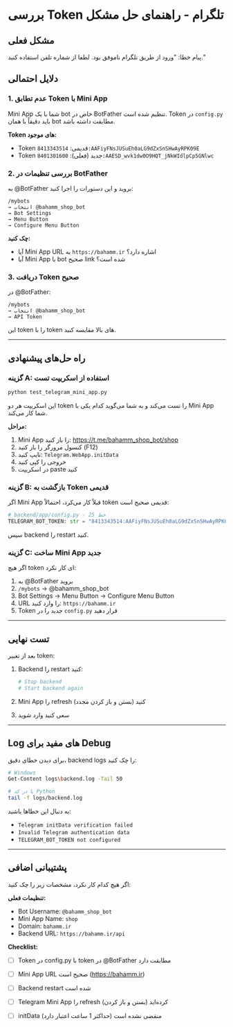 # بررسی Token تلگرام - راهنمای حل مشکل

## مشکل فعلی
پیام خطا: "ورود از طریق تلگرام ناموفق بود. لطفا از شماره تلفن استفاده کنید."

## دلایل احتمالی

### 1. عدم تطابق Token با Mini App

Mini App شما با یک bot خاص در BotFather تنظیم شده است. Token در `config.py` باید دقیقاً با همان bot مطابقت داشته باشد.

**Token های موجود:**
- Token قدیمی: `8413343514:AAFiyFNsJUSuEh0aLG9dZxSnSHwAyRPK09E`
- Token جدید (فعلی): `8401301600:AAESD_wvk1dw0O9HQT_jNkWIdlpCp5GNlwc`

### 2. بررسی تنظیمات در BotFather

به @BotFather بروید و این دستورات را اجرا کنید:

```
/mybots
→ انتخاب @bahamm_shop_bot
→ Bot Settings
→ Menu Button
→ Configure Menu Button
```

**چک کنید:**
- آیا Mini App URL به `https://bahamm.ir` اشاره دارد؟
- آیا Mini App با bot صحیح link شده است؟

### 3. دریافت Token صحیح

در @BotFather:
```
/mybots
→ انتخاب @bahamm_shop_bot
→ API Token
```

این token را با token های بالا مقایسه کنید.

---

## راه حل‌های پیشنهادی

### گزینه A: استفاده از اسکریپت تست

```bash
python test_telegram_mini_app.py
```

این اسکریپت هر دو token را تست می‌کند و به شما می‌گوید کدام یکی با Mini App شما کار می‌کند.

**مراحل:**
1. Mini App را باز کنید: https://t.me/bahamm_shop_bot/shop
2. کنسول مرورگر را باز کنید (F12)
3. تایپ کنید: `Telegram.WebApp.initData`
4. خروجی را کپی کنید
5. در اسکریپت paste کنید

### گزینه B: بازگشت به Token قدیمی

اگر Mini App قبلاً کار می‌کرد، احتمالاً token قدیمی صحیح است:

```python
# backend/app/config.py - خط 25
TELEGRAM_BOT_TOKEN: str = "8413343514:AAFiyFNsJUSuEh0aLG9dZxSnSHwAyRPK09E"
```

سپس backend را restart کنید.

### گزینه C: ساخت Mini App جدید

اگر هیچ token ای کار نکرد:

1. به @BotFather بروید
2. `/mybots` → @bahamm_shop_bot
3. Bot Settings → Menu Button → Configure Menu Button
4. URL را وارد کنید: `https://bahamm.ir`
5. Token جدید را در `config.py` قرار دهید

---

## تست نهایی

بعد از تغییر token:

1. Backend را restart کنید:
   ```bash
   # Stop backend
   # Start backend again
   ```

2. Mini App را refresh کنید (بستن و باز کردن مجدد)

3. سعی کنید وارد شوید

---

## Log های مفید برای Debug

برای دیدن خطای دقیق، backend logs را چک کنید:

```bash
# Windows
Get-Content logs\backend.log -Tail 50

# یا در کد Python
tail -f logs/backend.log
```

به دنبال این خطاها باشید:
- `Telegram initData verification failed`
- `Invalid Telegram authentication data`
- `TELEGRAM_BOT_TOKEN not configured`

---

## پشتیبانی اضافی

اگر هیچ کدام کار نکرد، مشخصات زیر را چک کنید:

**تنظیمات فعلی:**
- Bot Username: `@bahamm_shop_bot`
- Mini App Name: `shop`
- Domain: `bahamm.ir`
- Backend URL: `https://bahamm.ir/api`

**Checklist:**
- [ ] Token در config.py با token در @BotFather مطابقت دارد
- [ ] Mini App URL صحیح است (https://bahamm.ir)
- [ ] Backend restart شده است
- [ ] Telegram Mini App را refresh کرده‌اید (بستن و باز کردن)
- [ ] initData منقضی نشده است (حداکثر 1 ساعت اعتبار دارد)

